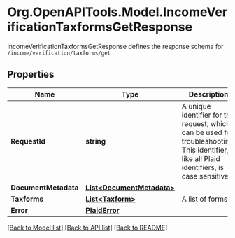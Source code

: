 # Org.OpenAPITools.Model.IncomeVerificationTaxformsGetResponse
IncomeVerificationTaxformsGetResponse defines the response schema for `/income/verification/taxforms/get`

## Properties

Name | Type | Description | Notes
------------ | ------------- | ------------- | -------------
**RequestId** | **string** | A unique identifier for the request, which can be used for troubleshooting. This identifier, like all Plaid identifiers, is case sensitive. | [optional] 
**DocumentMetadata** | [**List&lt;DocumentMetadata&gt;**](DocumentMetadata.md) |  | 
**Taxforms** | [**List&lt;Taxform&gt;**](Taxform.md) | A list of forms. | 
**Error** | [**PlaidError**](PlaidError.md) |  | [optional] 

[[Back to Model list]](../README.md#documentation-for-models) [[Back to API list]](../README.md#documentation-for-api-endpoints) [[Back to README]](../README.md)

